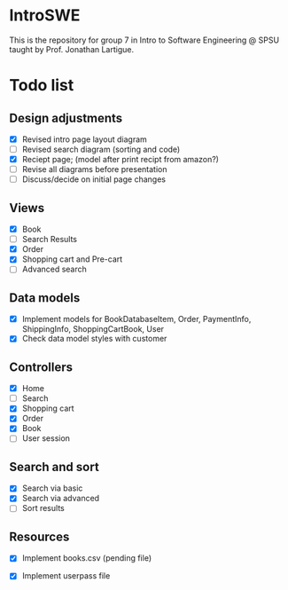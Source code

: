 # IntroSWE
This is the repository for group 7 in Intro to Software Engineering @ SPSU taught by Prof. Jonathan Lartigue.


# Todo list
## Design adjustments
- [x] Revised intro page layout diagram
- [ ] Revised search diagram (sorting and code)
- [x] Reciept page; (model after print recipt from amazon?)
- [ ] Revise all diagrams before presentation
- [ ] Discuss/decide on initial page changes

## Views
- [x] Book
- [ ] Search Results
- [x] Order
- [x] Shopping cart and Pre-cart
- [ ] Advanced search

## Data models
- [x] Implement models for BookDatabaseItem, Order, PaymentInfo, ShippingInfo, ShoppingCartBook, User
- [x] Check data model styles with customer

## Controllers
- [x] Home
- [ ] Search
- [x] Shopping cart
- [x] Order
- [x] Book
- [ ] User session

## Search and sort
- [x] Search via basic
- [x] Search via advanced
- [ ] Sort results

## Resources
- [x] Implement books.csv (pending file)
- [x] Implement userpass file

